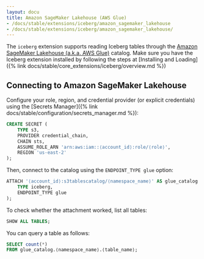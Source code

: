 ```yaml
---
layout: docu
title: Amazon SageMaker Lakehouse (AWS Glue)
- /docs/stable/extensions/iceberg/amazon_sagemaker_lakehouse
- /docs/stable/extensions/iceberg/amazon_sagemaker_lakehouse/
---
```


The `iceberg` extension supports reading Iceberg tables through the [Amazon SageMaker Lakehouse (a.k.a. AWS Glue)](https://aws.amazon.com/sagemaker/lakehouse/) catalog. Make sure you have the Iceberg extension installed by following the steps at [Installing and Loading]({% link docs/stable/core_extensions/iceberg/overview.md %})


## Connecting to Amazon SageMaker Lakehouse

Configure your role, region, and credential provider (or explicit credentials) using the [Secrets Manager]({% link docs/stable/configuration/secrets_manager.md %}):


```sql
CREATE SECRET (
    TYPE s3,
    PROVIDER credential_chain,
    CHAIN sts,
    ASSUME_ROLE_ARN 'arn:aws:iam::⟨account_id⟩:role/⟨role⟩',
    REGION 'us-east-2'
);
```

Then, connect to the catalog using the `ENDPOINT_TYPE glue` option:

```sql
ATTACH '⟨account_id⟩:s3tablescatalog/⟨namespace_name⟩' AS glue_catalog (
    TYPE iceberg,
    ENDPOINT_TYPE glue
);
```

To check whether the attachment worked, list all tables:

```sql
SHOW ALL TABLES;
```

You can query a table as follows:

```sql
SELECT count(*)
FROM glue_catalog.⟨namespace_name⟩.⟨table_name⟩;
```
